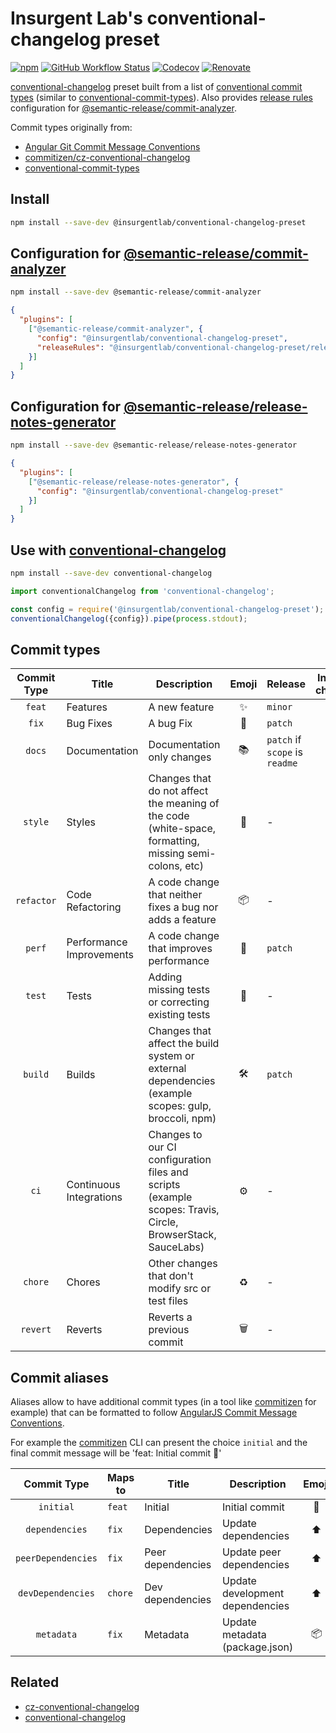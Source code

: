 # **Insurgent Lab's conventional-changelog preset**

[![npm](https://img.shields.io/npm/v/@insurgentlab/conventional-changelog-preset)](https://www.npmjs.com/package/@insurgentlab/conventional-changelog-preset)
[![GitHub Workflow Status](https://img.shields.io/github/actions/workflow/status/insurgent-lab/conventional-changelog-preset/release.yml?branch=main)](https://github.com/insurgent-lab/conventional-changelog-preset/actions/workflows/release.yml)
[![Codecov](https://codecov.io/gh/insurgent-lab/conventional-changelog-preset/branch/main/graph/badge.svg)](https://codecov.io/gh/insurgent-lab/conventional-changelog-preset)
[![Renovate](https://img.shields.io/badge/renovate-enabled-brightgreen.svg)](https://github.com/insurgent-lab/conventional-changelog-preset/issues/5)

[conventional-changelog](https://github.com/conventional-changelog/conventional-changelog) preset built from a list of [conventional commit types](src/types.js) (similar to [conventional-commit-types](https://github.com/commitizen/conventional-commit-types)).
Also provides [release rules](https://github.com/semantic-release/commit-analyzer#releaserules) configuration for [@semantic-release/commit-analyzer](https://github.com/semantic-release/commit-analyzer#releaserules).

Commit types originally from:
- [Angular Git Commit Message Conventions](https://github.com/angular/angular/blob/master/CONTRIBUTING.md#type)
- [commitizen/cz-conventional-changelog](https://github.com/commitizen/cz-conventional-changelog)
- [conventional-commit-types](https://github.com/commitizen/conventional-commit-types)

## Install
```bash
npm install --save-dev @insurgentlab/conventional-changelog-preset
```

## Configuration for [@semantic-release/commit-analyzer](https://github.com/semantic-release/commit-analyzer)

```bash
npm install --save-dev @semantic-release/commit-analyzer
```

```json
{
  "plugins": [
    ["@semantic-release/commit-analyzer", {
      "config": "@insurgentlab/conventional-changelog-preset",
      "releaseRules": "@insurgentlab/conventional-changelog-preset/release-rules"
    }]
  ]
}
```

## Configuration for [@semantic-release/release-notes-generator](https://github.com/semantic-release/release-notes-generator)

```bash
npm install --save-dev @semantic-release/release-notes-generator
```

```json
{
  "plugins": [
    ["@semantic-release/release-notes-generator", {
      "config": "@insurgentlab/conventional-changelog-preset"
    }]
  ]
}
```

## Use with [conventional-changelog](https://github.com/conventional-changelog/conventional-changelog)

```bash
npm install --save-dev conventional-changelog
```

```js
import conventionalChangelog from 'conventional-changelog';

const config = require('@insurgentlab/conventional-changelog-preset');
conventionalChangelog({config}).pipe(process.stdout);
```

## Commit types

| Commit Type | Title                    | Description                                                                                                 | Emoji | Release                        | Include in changelog |
|:-----------:|--------------------------|-------------------------------------------------------------------------------------------------------------|:-----:|--------------------------------|:--------------------:|
|   `feat`    | Features                 | A new feature                                                                                               |   ✨   | `minor`                        |        `true`        |
|    `fix`    | Bug Fixes                | A bug Fix                                                                                                   |  🐛   | `patch`                        |        `true`        |
|   `docs`    | Documentation            | Documentation only changes                                                                                  |  📚   | `patch` if `scope` is `readme` |        `true`        |
|   `style`   | Styles                   | Changes that do not affect the meaning of the code (white-space, formatting, missing semi-colons, etc)      |  💎   | -                              |        `true`        |
| `refactor`  | Code Refactoring         | A code change that neither fixes a bug nor adds a feature                                                   |  📦   | -                              |        `true`        |
|   `perf`    | Performance Improvements | A code change that improves performance                                                                     |  🚀   | `patch`                        |        `true`        |
|   `test`    | Tests                    | Adding missing tests or correcting existing tests                                                           |  🚨   | -                              |        `true`        |
|   `build`   | Builds                   | Changes that affect the build system or external dependencies (example scopes: gulp, broccoli, npm)         |  🛠   | `patch`                        |        `true`        |
|    `ci`     | Continuous Integrations  | Changes to our CI configuration files and scripts (example scopes: Travis, Circle, BrowserStack, SauceLabs) |  ⚙️   | -                              |        `true`        |
|   `chore`   | Chores                   | Other changes that don't modify src or test files                                                           |  ♻️   | -                              |        `true`        |
|  `revert`   | Reverts                  | Reverts a previous commit                                                                                   |  🗑   | -                              |        `true`        |

## Commit aliases

Aliases allow to have additional commit types (in a tool like [commitizen](https://github.com/commitizen/cz-cli) for example) that can be formatted to follow [AngularJS Commit Message Conventions](https://docs.google.com/document/d/1QrDFcIiPjSLDn3EL15IJygNPiHORgU1_OOAqWjiDU5Y/edit).

For example the [commitizen](https://github.com/commitizen/cz-cli) CLI can present the choice `initial` and the final commit message will be 'feat: Initial commit 🎉'

| Commit Type        | Maps to | Title             | Description                     | Emoji  |
|:------------------:| ------- | ----------------- | ------------------------------  |:------:|
| `initial`          | `feat`  | Initial           | Initial commit                  | 🎉     |
| `dependencies`     | `fix`   | Dependencies      | Update dependencies             | ⬆️     |
| `peerDependencies` | `fix`   | Peer dependencies | Update peer dependencies        | ⬆️     |
| `devDependencies`  | `chore` | Dev dependencies  | Update development dependencies | ⬆️     |
| `metadata`         | `fix`   | Metadata          | Update metadata (package.json)  | 📦     |

## Related
- [cz-conventional-changelog](https://github.com/commitizen/cz-conventional-changelog)
- [conventional-changelog](https://github.com/conventional-changelog/conventional-changelog)
